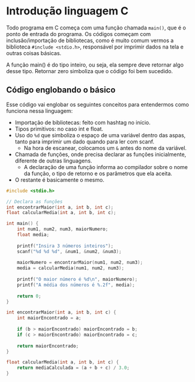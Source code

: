 # Introdução linguagem C

Todo programa em C começa com uma função chamada `main()`, que é o ponto de entrada do programa. Os códigos começam com inclusão/importação de bibliotecas, como é muito comum vermos a biblioteca `#include <stdio.h>`, responsável por imprimir dados na tela e outras coisas básicas.

A função main() é do tipo inteiro, ou seja, ela sempre deve retornar algo desse tipo. Retornar zero simboliza que o código foi bem sucedido.

## Código englobando o básico

Esse código vai englobar os seguintes conceitos para entendermos como funciona nessa linguagem:

* Importação de bibliotecas: feito com hashtag no início.
* Tipos primitivos: no caso int e float.
* Uso do `%d` que simboliza o espaço de uma variável dentro das aspas, tanto para imprimir um dado quando para ler com scanf.
  * Na hora de escanear, colocamos um `&` antes do nome da variável.
* Chamada de funções, onde precisa declarar as funções inicialmente, diferente de outras linguagens.
  * A declaração de uma função informa ao compilador sobre o nome da função, o tipo de retorno e os parâmetros que ela aceita.
* O restante é basicamente o mesmo.

```c
#include <stdio.h>

// Declara as funções
int encontrarMaior(int a, int b, int c);
float calcularMedia(int a, int b, int c);

int main() {
    int num1, num2, num3, maiorNumero;
    float media;
    
    printf("Insira 3 números inteiros");
    scanf("%d %d %d", &num1, &num2, &num3);
    
    maiorNumero = encontrarMaior(num1, num2, num3);
    media = calcularMedia(num1, num2, num3);
    
    printf("O maior número é %d\n", maiorNumero);
    printf("A média dos números é %.2f", media);
    
    return 0;
}

int encontrarMaior(int a, int b, int c) {
    int maiorEncontrado = a;
    
    if (b > maiorEncontrado) maiorEncontrado = b;
    if (c > maiorEncontrado) maiorEncontrado = c;
    
    return maiorEncontrado;
}

float calcularMedia(int a, int b, int c) {
    return mediaCalculada = (a + b + c) / 3.0;
}
```
